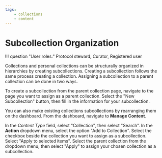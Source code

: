 ```yaml
---
tags: 
    - collections
    - content
---
```

# Subcollection Organization

!!! question "User roles:" 
    Protocol steward, Curator, Registered user

Collections and personal collections can be structurally organized in hierarchies by creating subcollections. Creating a subcollection follows the same process creating a collection. Assigning a subcollection to a parent collection can be done in two ways. 

To create a subcollection from the parent collection page, navigate to the page you want to assign as a parent collection. Select the "New Subcollection" button, then fill in the information for your subcollection.

You can also make existing collections subcollections by rearranging them on the dashboard. From the dashboard, navigate to **Manage Content**. 

In the *Content Type* field, select "Collection", then select "Search". In the **Action** dropdown menu, select the option "Add to Collection".
Select the checkbox beside the collection you want to assign as a subcollection. 
Select "Apply to selected items". 
Select the parent collection from the dropdown menu, then select "Apply" to assign your chosen collection as a subcollection.